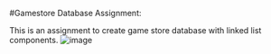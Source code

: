 #Gamestore Database Assignment:

This is an assignment to create game store database with linked list components.
![image](https://user-images.githubusercontent.com/33231841/233957953-22800250-310a-4036-adf7-ee12f970c8a7.png)
